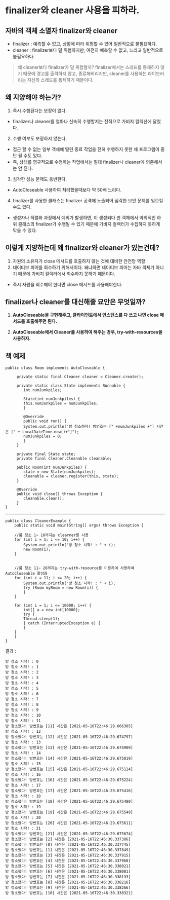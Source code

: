 # finalizer와 cleaner 사용을 피하라.

## 자바의 객체 소멸자 finalizer와 cleaner

- finalizer : 예측할 수 없고, 상황에 따라 위험할 수 있어 일반적으로 불필요하다.
- cleaner : finalizer보다 덜 위험하지만, 여전히 예측할 수 없고, 느리고 일반적으로 불필요하다.

> 왜 cleaner보다 finalizer가 덜 위험할까? finalizer에서는 스레드를 통제하지 않기 때문에 경고를 출력하지 않고, 종료해버리지만, cleaner를 사용하는 라이브러리는 자신의 스레드를 통제하기 때문이다.

## 왜 지양해야 하는가? 

1. 즉시 수행된다는 보장이 없다.
-  finalizer나 cleaner를 얼마나 신속히 수행할지는 전적으로 가비지 컬렉션에 달렸다.
2. 수행 여부도 보장하지 않는다.
- 접근 할 수 없는 일부 객체에 딸린 종료 작업을 전혀 수행하지 못한 채 프로그램이 중단 될 수도 있다. 
- 즉, 상태를 영구적으로 수정하는 작업에서는 절대 finalizer나 cleaner에 의존해서는 안 된다.
3. 심각한 성능 문제도 동반한다.
-  AutoCloseable 사용하여 처리했을때보다 약 50배 느리다.
4. finalizer를 사용한 클래스는 finalizer 공격에 노출되어 심각한 보안 문제를 일으킬 수도 있다.
- 생성자나 직렬화 과정에서 예외가 발생하면, 이 생성되다 만 객체에서 악의적인 하위 클래스의 finalizer가 수행될 수 있기 때문에 가비지 컬렉터가 수집하지 못하게 막을 수 있다.

## 이렇게 지양하는데 왜 finalizer와 cleaner가 있는건데?

1. 자원의 소유자가 close 메서드를 호출하지 않는 것에 대비한 안전망 역할
2. 네이티브 피어를 회수하기 위해서이다. 왜냐하면 네이티브 피어는 자바 객체가 아니기 때문에 가비지 컬렉터에서 회수하지 못하기 때문이다.
-  즉시 자원을 회수해야 한다면 close 메서드를 사용해야한다.

## finalizer나 cleaner를 대신해줄 묘안은 무엇일까?

1. **AutoCloseable을 구현해주고, 클라이언트에서 인스턴스를 다 쓰고 나면 close 메서드를 호출해주면 된다.**

2. **AutoCloseable에서 Cleaner를 사용하여 해주는 경우, try-with-resources을 사용하자.**

  
  ## 책 예제
      
    public class Room implements AutoCloseable {  
      
	     private static final Cleaner cleaner = Cleaner.create();  
	      
	     private static class State implements Runnable {  
	     	int numJunkpiles;  
	      
	     	State(int numJunkpiles) {  
			this.numJunkpiles = numJunkpiles;  
	     	}  
	      
	     	@Override  
	     	public void run() {  
			System.out.println("방 청소하자! 방번호는 [" +numJunkpiles +"] 시간은 [" + LocalDateTime.now()+"]"); 
			numJunkpiles = 0;  
	     	}  
	     }
	     
	     private final State state;  
	     private final Cleaner.Cleanable cleanable;  
	      
	     public Room(int numJunkpiles) {  
	     	state = new State(numJunkpiles);  
	     	cleanable = cleaner.register(this, state);  
	     }  
	      
	     @Override  
	     public void close() throws Exception {  
	     	cleanable.clean();  
	     }  
    }

-------

    public class CleanerExample {
	    public static void main(String[] args) throws Exception {

		//룸 청소 1~ 10까지는 clearner를 사용
		for (int i = 1; i <= 10; i++) {
		    System.out.println("방 청소 시작! : " + i);
		    new Room(i);
		}


		//룸 청소 11~ 20까지는 try-with-resource를 이용하여 사용하여 AutoCloseable 활성화
		for (int i = 11; i <= 20; i++) {
		    System.out.println("방 청소 시작! : " + i);
		    try (Room myRoom = new Room(i)) {
		    }
		}

		for (int i = 1; i <= 10000; i++) {
		    int[] a = new int[10000];
		    try {
			Thread.sleep(1);
		    } catch (InterruptedException e) {
		    }
		}
	    }
    }


결과 : 

	방 청소 시작! : 0
	방 청소 시작! : 1
	방 청소 시작! : 2
	방 청소 시작! : 3
	방 청소 시작! : 4
	방 청소 시작! : 5
	방 청소 시작! : 6
	방 청소 시작! : 7
	방 청소 시작! : 8
	방 청소 시작! : 9
	방 청소 시작! : 10
	방 청소 시작! : 11
	방 청소했다! 방번호는 [11] 시간은 [2021-05-16T22:46:29.666385]
	방 청소 시작! : 12
	방 청소했다! 방번호는 [12] 시간은 [2021-05-16T22:46:29.674797]
	방 청소 시작! : 13
	방 청소했다! 방번호는 [13] 시간은 [2021-05-16T22:46:29.674909]
	방 청소 시작! : 14
	방 청소했다! 방번호는 [14] 시간은 [2021-05-16T22:46:29.675019]
	방 청소 시작! : 15
	방 청소했다! 방번호는 [15] 시간은 [2021-05-16T22:46:29.675124]
	방 청소 시작! : 16
	방 청소했다! 방번호는 [16] 시간은 [2021-05-16T22:46:29.675224]
	방 청소 시작! : 17
	방 청소했다! 방번호는 [17] 시간은 [2021-05-16T22:46:29.675416]
	방 청소 시작! : 18
	방 청소했다! 방번호는 [18] 시간은 [2021-05-16T22:46:29.675480]
	방 청소 시작! : 19
	방 청소했다! 방번호는 [19] 시간은 [2021-05-16T22:46:29.675549]
	방 청소 시작! : 20
	방 청소했다! 방번호는 [20] 시간은 [2021-05-16T22:46:29.675611]
	방 청소 시작! : 21
	방 청소했다! 방번호는 [21] 시간은 [2021-05-16T22:46:29.675674]
	방 청소했다! 방번호는 [2] 시간은 [2021-05-16T22:46:30.337386]
	방 청소했다! 방번호는 [0] 시간은 [2021-05-16T22:46:30.337745]
	방 청소했다! 방번호는 [1] 시간은 [2021-05-16T22:46:30.337849]
	방 청소했다! 방번호는 [3] 시간은 [2021-05-16T22:46:30.337915]
	방 청소했다! 방번호는 [4] 시간은 [2021-05-16T22:46:30.337968]
	방 청소했다! 방번호는 [5] 시간은 [2021-05-16T22:46:30.338021]
	방 청소했다! 방번호는 [6] 시간은 [2021-05-16T22:46:30.338081]
	방 청소했다! 방번호는 [7] 시간은 [2021-05-16T22:46:30.338133]
	방 청소했다! 방번호는 [8] 시간은 [2021-05-16T22:46:30.338216]
	방 청소했다! 방번호는 [9] 시간은 [2021-05-16T22:46:30.338266]
	방 청소했다! 방번호는 [10] 시간은 [2021-05-16T22:46:30.338321]
      
   


    






